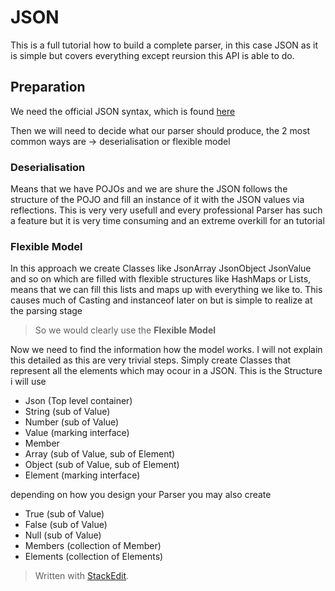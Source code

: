 # JSON
This is a full tutorial how to build a complete parser, in this case JSON as it is simple but covers everything except reursion this API is able to do.
## Preparation
We need the official JSON syntax, which is found [here](http://json.org)

Then we will need to decide what our parser should produce, the 2 most common ways are -> deserialisation or flexible model
### Deserialisation
Means that we have POJOs and we are shure the JSON follows the structure of the POJO and fill an instance of it with the JSON values via reflections. This is very very usefull and every professional Parser has such a feature but it is very time consuming and an extreme overkill for an tutorial
### Flexible Model
In this approach we create Classes like JsonArray JsonObject JsonValue and so on which are filled with flexible structures like HashMaps or Lists, means that we can fill this lists and maps up with everything we like to. This causes much of Casting and instanceof later on but is simple to realize at the parsing stage
> So we would clearly use the **Flexible Model**

Now we need to find the information how the model works.
 I will not explain this detailed as this are very trivial steps. Simply create Classes that represent all the elements which may ocour in a JSON.
 This is the Structure i will use


 - Json (Top level container)
 -  String (sub of Value)
 - Number (sub of Value)
 - Value  (marking interface)
 - Member
 - Array (sub of Value, sub of Element)
 - Object (sub of Value, sub of Element)
 - Element (marking interface)

depending on how you design your Parser you may also create

 - True (sub of Value)
 - False (sub of Value)
 - Null (sub of Value)
 - Members (collection of Member)
 - Elements (collection of Elements)

> Written with [StackEdit](https://stackedit.io/).
<!--stackedit_data:
eyJoaXN0b3J5IjpbLTE1NTg3Mjk5MjAsMTY5ODAxNjMzOF19
-->